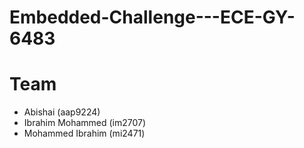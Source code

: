 # Embedded-Challenge---ECE-GY-6483

# Team
- Abishai (aap9224)
- Ibrahim Mohammed (im2707)
- Mohammed Ibrahim (mi2471)

